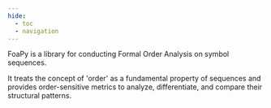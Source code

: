 ```yaml
---
hide:
  - toc
  - navigation
---
```

<style>
h1 {
  display: none;
}
</style>
# FoaPy
FoaPy is a library for conducting Formal Order Analysis on symbol sequences.

It treats the concept of 'order' as a fundamental property of sequences and provides order-sensitive metrics to analyze, differentiate, and compare their structural patterns.

<div id="playground-root"></div>
<script type="module">
  import { mount } from './assets/js/playground.js';
  const helpersCode=`import streamlit as st
import foapy
import numpy as np
from streamlit_sortables import sort_items

if 'characteristics' not in st.session_state:
  st.session_state['characteristics'] = []

if 'sort_mode' not in st.session_state:
  st.session_state['sort_mode'] = None

def set_theme():
  st.markdown('<link rel="stylesheet" href="assets/css/streamlit.css">', unsafe_allow_html=True)

def source_widget(text):
    set_theme()
    with st.popover("__a sequence__", use_container_width=True):
      source = st.text_area("", text,
        key="source")
      source = source.replace("\\n", " ").lower()
      separator = st.text_input("Split by", " ").lower()

    source = source.split(separator) if separator else list(source)

    if st.session_state.sort_mode == "alphabetically":
      source = sorted(source)
    elif st.session_state.sort_mode == "random":
      rng = np.random.default_rng(st.session_state['random_seed'])
      source = list(rng.permutation(source))

    return source

def capitalize(value):
  return value.title()

def saveRandomOrderSeed():
  if st.session_state.sort_mode == "random":
    rng = np.random.default_rng()
    seeds = rng.integers(2^32, size=1)
    st.session_state['random_seed'] = seeds[0]

def sort_modes_widget():
  if len(st.session_state['characteristics']):
    with st.popover(":material/stat_3: Drag and drop to change the order or use this modes", use_container_width=True):
      st.segmented_control("", options=["alphabetically", "random"], key="sort_mode", format_func=capitalize, on_change=saveRandomOrderSeed)

def sort_widget(value):
  sequence = sort_items(value)
  sort_modes_widget()
  return sequence

def sequence_widget(value):
  return sort_widget(source_widget(value))

def palette(seq):
  import numpy as np
  import seaborn as sns

  power = len(seq)
  palette = "husl" if power > 20 else "tab20"
  return np.asarray(
    sns.color_palette(palette, power).as_hex()
  )

def show(seq, colors):
  from streamlit_extras.tags import tagger_component
  set_theme()

  if len(seq) != len(colors):
    tagger_component("", seq, list(colors[seq]))
  else:
    tagger_component("", seq, list(colors))

def array2image(seq, colors):
  import io
  import base64
  import numpy as np
  from skimage.transform import rescale
  from PIL import Image

  # Create a 1D image from the colors array
  colors_array = np.array(
    [
      tuple(
        int(c.lstrip('#')[i:i+2], 16) for i in (0, 2, 4)
      ) for c in colors[seq]
    ]
  )

  colors_array = colors_array.reshape(1, len(colors[seq]), 3)
  colors_array = rescale(colors_array, [25, 5, 1], order=0)

  # Convert to base64
  buffered = io.BytesIO()
  img = Image.fromarray(np.uint8(colors_array))
  img.save(buffered, format="PNG")
  img_str = base64.b64encode(buffered.getvalue()).decode()
  return f"data:image/png;base64,{img_str}"

column_config = {
  "order": None,
  "img": st.column_config.ImageColumn(
    "Order",
    help="Order",
    width="medium"
  ),
  "arithmetic mean": st.column_config.NumberColumn(
    "Δa",
    help="Arithmetic mean",
  ),
  "geometric mean": st.column_config.NumberColumn(
    "Δg",
    help="Geometric mean",
  ),
  "average remotness": st.column_config.NumberColumn(
    "g",
    help="Average remotness",
  ),
  "depth": st.column_config.NumberColumn(
    "G",
    help="Depth",
  ),
  "identifying information": st.column_config.NumberColumn(
    "H",
    help="Identifying informations / Entropy",
  ),
  "descriptive information": st.column_config.NumberColumn(
    "D",
    help="Descriptive information",
  ),
  "regularity": st.column_config.NumberColumn(
    "r",
    help="Regularity",
  ),
  "uniformity": st.column_config.NumberColumn(
    "u",
    help="Uniformity",
  )
}

def store_data(item):
  import pandas as pd

  def form_callback(data):
    first_time = len(st.session_state['characteristics']) == 0
    for item in st.session_state['characteristics']:
      if item["img"] == data["img"]:
        return
    st.session_state['characteristics'].append(data)
    if first_time:
      st.balloons()

  df = pd.DataFrame([item])

  st.dataframe(df,
    column_config=column_config,
    use_container_width=True,
    hide_index=True,
    key="current"
  )

  st.button("Add to chart",
    help="Add measures to chart",
    on_click=form_callback,
    args=(item,),
    type="secondary",
    use_container_width=True
  )
  if len(st.session_state['characteristics']):
    st.info("Now change the order to see the difference",  icon=":material/stat_3:")

def display_data(current):
  import altair as alt
  import pandas as pd

  if not st.session_state.characteristics:
    return

  data = st.session_state.characteristics if st.session_state.characteristics else [current]

  df = pd.DataFrame(data)

  df_chart = pd.DataFrame([current] + st.session_state.characteristics)

  chart, table = st.tabs(["Chart", "Data"])

  with table:
    st.dataframe(df,
      column_config=column_config,
      use_container_width=True,
      hide_index=True
    )

  options = list(current.keys())[1:]

  def options_format_callback(option):
    if column_config[option]:
      data = column_config[option]
      return f"{data['label']} ({data['help']})"
    return option.title()

  with chart:
    with st.popover("axis", use_container_width=True):
      x = st.selectbox(
          "X",
          key="x",
          index=0,
          options=options,
          format_func=options_format_callback
      )
      y = st.selectbox(
          "Y",
          key="y",
          index=1,
          options=options[1:],
          format_func=options_format_callback
      )

    if x == "order":
      x_encode = alt.X(x, type="ordinal")
      x_order_encode = alt.X(x, type="ordinal", axis=alt.Axis(labelExpr=""))
    else:
      x_encode = x
      x_order_encode = alt.X(x, type="ordinal", axis=alt.Axis(labelExpr=""))
    c = (
       alt.Chart(df_chart)
       .mark_line(point = True)
       .encode(
         x=x_encode,
         y=alt.Y(y, type="quantitative"),
       )
       +
       alt.Chart(df_chart)
       .mark_image(height=10)
       .transform_calculate(y, "-.4")
       .encode(
         x=x_order_encode,
         y=alt.Y(y, type="quantitative", scale=alt.Scale(domain=[0, 10])),
         url=alt.Url("img", type="nominal"),
         tooltip=alt.Tooltip("order"),
       )
    )

    st.altair_chart(c, use_container_width=True)

def draw_chart(item):
  store_data(item)
  display_data(item)
`;

  const code=`import streamlit as st
import foapy
import numpy as np
from helpers import array2image, palette, show
from helpers import draw_chart, sequence_widget

'''
### Formal Order Analysis decomposes
'''

sequence = sequence_widget(
"""Peter Piper picked a peck of pickled peppers
A peck of pickled peppers Peter Piper picked
If Peter Piper picked a peck of pickled peppers
Where's the peck of pickled peppers Peter Piper picked"""
)

'into'

order, alphabet = foapy.order(
  sequence, return_alphabet=True
)
orderCongeneric = foapy.ma.order(np.asarray(sequence))

colors = palette(alphabet)

'''### alphabet'''
show(alphabet, colors)
'and'
'''### order'''
show(order, colors)

'''
### and provides various order-sensitive measures
'''
intervals = foapy.intervals(
  order, foapy.binding.start, foapy.mode.cycle
)
intervalsCongeneric = foapy.ma.intervals(
  orderCongeneric, foapy.binding.start, foapy.mode.cycle
)

current = {
  "img": array2image(order, colors),
  "order": np.array2string(order),
  "arithmetic mean": foapy.characteristics.arithmetic_mean(intervals),
  "geometric mean": foapy.characteristics.geometric_mean(intervals),
  "average remotness": foapy.characteristics.average_remoteness(intervals),
  "depth": foapy.characteristics.depth(intervals),
  "identifying information": foapy.characteristics.identifying_information(intervalsCongeneric),
  "descriptive information": foapy.characteristics.descriptive_information(intervalsCongeneric),
  "regularity": foapy.characteristics.regularity(intervalsCongeneric),
  "uniformity": foapy.characteristics.uniformity(intervalsCongeneric),
}

draw_chart(current)







`

      // The library is available as ReactStlitePlayground
      mount({
        initialCode: code,
        files: {
          "helpers.py": helpersCode,
        },
        requirements: [
          "https://intervals-mining-lab.github.io/foapy/streamlit-frontpage/assets/streamlit_sortables-0.3.1-py3-none-any.whl",
          "foapy",
          "pandas",
          "streamlit-extras==0.6.0",
          "seaborn",
          "scikit-image"
        ],
      },
      document.getElementById("playground-root")
      );
</script>
